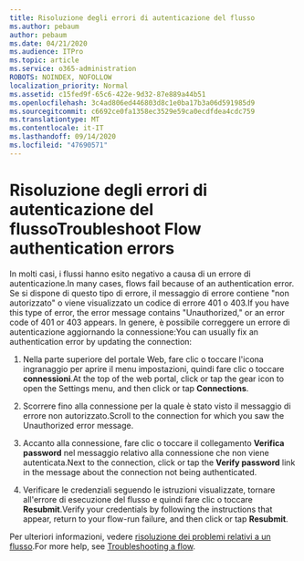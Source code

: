 ```yaml
---
title: Risoluzione degli errori di autenticazione del flusso
ms.author: pebaum
author: pebaum
ms.date: 04/21/2020
ms.audience: ITPro
ms.topic: article
ms.service: o365-administration
ROBOTS: NOINDEX, NOFOLLOW
localization_priority: Normal
ms.assetid: c15fed9f-65c6-422e-9d32-87e889a44b51
ms.openlocfilehash: 3c4ad806ed446803d8c1e0ba17b3a06d591985d9
ms.sourcegitcommit: c6692ce0fa1358ec3529e59ca0ecdfdea4cdc759
ms.translationtype: MT
ms.contentlocale: it-IT
ms.lasthandoff: 09/14/2020
ms.locfileid: "47690571"
---
```

# <a name="troubleshoot-flow-authentication-errors"></a><span data-ttu-id="4753e-102">Risoluzione degli errori di autenticazione del flusso</span><span class="sxs-lookup"><span data-stu-id="4753e-102">Troubleshoot Flow authentication errors</span></span>

<span data-ttu-id="4753e-103">In molti casi, i flussi hanno esito negativo a causa di un errore di autenticazione.</span><span class="sxs-lookup"><span data-stu-id="4753e-103">In many cases, flows fail because of an authentication error.</span></span> <span data-ttu-id="4753e-104">Se si dispone di questo tipo di errore, il messaggio di errore contiene "non autorizzato" o viene visualizzato un codice di errore 401 o 403.</span><span class="sxs-lookup"><span data-stu-id="4753e-104">If you have this type of error, the error message contains "Unauthorized," or an error code of 401 or 403 appears.</span></span> <span data-ttu-id="4753e-105">In genere, è possibile correggere un errore di autenticazione aggiornando la connessione:</span><span class="sxs-lookup"><span data-stu-id="4753e-105">You can usually fix an authentication error by updating the connection:</span></span>
  
1. <span data-ttu-id="4753e-106">Nella parte superiore del portale Web, fare clic o toccare l'icona ingranaggio per aprire il menu impostazioni, quindi fare clic o toccare **connessioni**.</span><span class="sxs-lookup"><span data-stu-id="4753e-106">At the top of the web portal, click or tap the gear icon to open the Settings menu, and then click or tap **Connections**.</span></span>
    
2. <span data-ttu-id="4753e-107">Scorrere fino alla connessione per la quale è stato visto il messaggio di errore non autorizzato.</span><span class="sxs-lookup"><span data-stu-id="4753e-107">Scroll to the connection for which you saw the Unauthorized error message.</span></span>
    
3. <span data-ttu-id="4753e-108">Accanto alla connessione, fare clic o toccare il collegamento **Verifica password** nel messaggio relativo alla connessione che non viene autenticata.</span><span class="sxs-lookup"><span data-stu-id="4753e-108">Next to the connection, click or tap the **Verify password** link in the message about the connection not being authenticated.</span></span> 
    
4. <span data-ttu-id="4753e-109">Verificare le credenziali seguendo le istruzioni visualizzate, tornare all'errore di esecuzione del flusso e quindi fare clic o toccare **Resubmit**.</span><span class="sxs-lookup"><span data-stu-id="4753e-109">Verify your credentials by following the instructions that appear, return to your flow-run failure, and then click or tap **Resubmit**.</span></span>
    
<span data-ttu-id="4753e-110">Per ulteriori informazioni, vedere [risoluzione dei problemi relativi a un flusso](https://go.microsoft.com/fwlink/?linkid=872110).</span><span class="sxs-lookup"><span data-stu-id="4753e-110">For more help, see [Troubleshooting a flow](https://go.microsoft.com/fwlink/?linkid=872110).</span></span>
  

